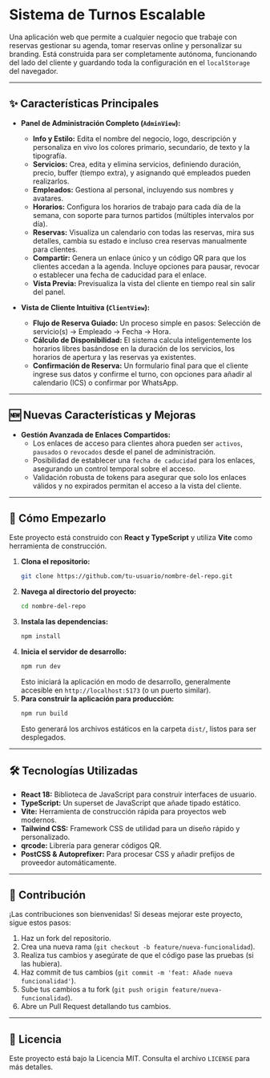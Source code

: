# Sistema de Turnos Escalable

Una aplicación web que permite a cualquier negocio que trabaje con reservas gestionar su agenda, tomar reservas online y personalizar su branding. Está construida para ser completamente autónoma, funcionando del lado del cliente y guardando toda la configuración en el `localStorage` del navegador.

---

## ✨ Características Principales

*   **Panel de Administración Completo (`AdminView`):**
    *   **Info y Estilo:** Edita el nombre del negocio, logo, descripción y personaliza en vivo los colores primario, secundario, de texto y la tipografía.
    *   **Servicios:** Crea, edita y elimina servicios, definiendo duración, precio, buffer (tiempo extra), y asignando qué empleados pueden realizarlos.
    *   **Empleados:** Gestiona al personal, incluyendo sus nombres y avatares.
    *   **Horarios:** Configura los horarios de trabajo para cada día de la semana, con soporte para turnos partidos (múltiples intervalos por día).
    *   **Reservas:** Visualiza un calendario con todas las reservas, mira sus detalles, cambia su estado e incluso crea reservas manualmente para clientes.
    *   **Compartir:** Genera un enlace único y un código QR para que los clientes accedan a la agenda. Incluye opciones para pausar, revocar o establecer una fecha de caducidad para el enlace.
    *   **Vista Previa:** Previsualiza la vista del cliente en tiempo real sin salir del panel.

*   **Vista de Cliente Intuitiva (`ClientView`):**
    *   **Flujo de Reserva Guiado:** Un proceso simple en pasos: Selección de servicio(s) -> Empleado -> Fecha -> Hora.
    *   **Cálculo de Disponibilidad:** El sistema calcula inteligentemente los horarios libres basándose en la duración de los servicios, los horarios de apertura y las reservas ya existentes.
    *   **Confirmación de Reserva:** Un formulario final para que el cliente ingrese sus datos y confirme el turno, con opciones para añadir al calendario (ICS) o confirmar por WhatsApp.

---

## 🆕 Nuevas Características y Mejoras

*   **Gestión Avanzada de Enlaces Compartidos:**
    *   Los enlaces de acceso para clientes ahora pueden ser `activos`, `pausados` o `revocados` desde el panel de administración.
    *   Posibilidad de establecer una `fecha de caducidad` para los enlaces, asegurando un control temporal sobre el acceso.
    *   Validación robusta de tokens para asegurar que solo los enlaces válidos y no expirados permitan el acceso a la vista del cliente.

---

## 🚀 Cómo Empezarlo

Este proyecto está construido con **React y TypeScript** y utiliza **Vite** como herramienta de construcción.

1.  **Clona el repositorio:**
    ```bash
    git clone https://github.com/tu-usuario/nombre-del-repo.git
    ```
2.  **Navega al directorio del proyecto:**
    ```bash
    cd nombre-del-repo
    ```
3.  **Instala las dependencias:**
    ```bash
    npm install
    ```
4.  **Inicia el servidor de desarrollo:**
    ```bash
    npm run dev
    ```
    Esto iniciará la aplicación en modo de desarrollo, generalmente accesible en `http://localhost:5173` (o un puerto similar).
5.  **Para construir la aplicación para producción:**
    ```bash
    npm run build
    ```
    Esto generará los archivos estáticos en la carpeta `dist/`, listos para ser desplegados.

---

## 🛠️ Tecnologías Utilizadas

*   **React 18:** Biblioteca de JavaScript para construir interfaces de usuario.
*   **TypeScript:** Un superset de JavaScript que añade tipado estático.
*   **Vite:** Herramienta de construcción rápida para proyectos web modernos.
*   **Tailwind CSS:** Framework CSS de utilidad para un diseño rápido y personalizado.
*   **qrcode:** Librería para generar códigos QR.
*   **PostCSS & Autoprefixer:** Para procesar CSS y añadir prefijos de proveedor automáticamente.

---

## 🤝 Contribución

¡Las contribuciones son bienvenidas! Si deseas mejorar este proyecto, sigue estos pasos:

1.  Haz un fork del repositorio.
2.  Crea una nueva rama (`git checkout -b feature/nueva-funcionalidad`).
3.  Realiza tus cambios y asegúrate de que el código pase las pruebas (si las hubiera).
4.  Haz commit de tus cambios (`git commit -m 'feat: Añade nueva funcionalidad'`).
5.  Sube tus cambios a tu fork (`git push origin feature/nueva-funcionalidad`).
6.  Abre un Pull Request detallando tus cambios.

---

## 📄 Licencia

Este proyecto está bajo la Licencia MIT. Consulta el archivo `LICENSE` para más detalles.